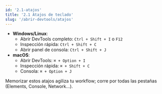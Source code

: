 ```yaml
---
id: '2.1-atajos'
title: '2.1 Atajos de teclado'
slug: '/abrir-devtools/atajos'
---
```


- **Windows/Linux**:
  - Abrir DevTools completo: `Ctrl + Shift + I` o `F12`
  - Inspección rápida: `Ctrl + Shift + C`
  - Abrir panel de consola: `Ctrl + Shift + J`
- **macOS**:
  - Abrir DevTools: `⌘ + Option + I`
  - Inspección rápida: `⌘ + Shift + C`
  - Consola: `⌘ + Option + J`

Memorizar estos atajos agiliza tu workflow; corre por todas las pestañas (Elements, Console, Network…).